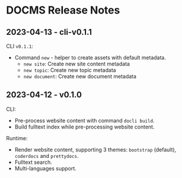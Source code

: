 # DOCMS Release Notes

## 2023-04-13 - cli-v0.1.1

CLI `v0.1.1`:
- Command `new` - helper to create assets with default metadata.
  - `new site`: Create new site content metadata
  - `new topic`: Create new topic metadata
  - `new document`: Create new document metadata

## 2023-04-12 - v0.1.0

CLI:
- Pre-process website content with command `docli build`.
- Build fulltext index while pre-processing website content.

Runtime:
- Render website content, supporting 3 themes: `bootstrap` (default), `coderdocs` and `prettydocs`.
- Fulltext search.
- Multi-languages support.
